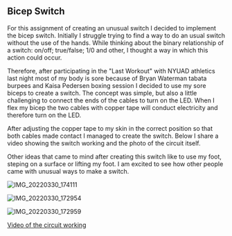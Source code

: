 ## Bicep Switch

For this assignment of creating an unusual switch I decided to implement the bicep switch. Initially I struggle trying to find a way to do an usual switch without the use of the hands. While thinking about the binary relationship of a switch: on/off; true/false; 1/0 and other, I thought a way in which this action could occur. 

Therefore, after participating in the "Last Workout" with NYUAD athletics last night most of my body is sore because of Bryan Waterman tabata burpees and Kaisa Pedersen boxing session I decided to use my sore biceps to create a switch. The concept was simple, but also a little challenging to connect the ends of the cables to turn on the LED. When I flex my bicep the two cables with copper tape will conduct electricity and therefore turn on the LED.

After adjusting the copper tape to my skin in the correct position so that both cables made contact I managed to create the switch. Below I share a video showing the switch working and the photo of the circuit itself.

Other ideas that came to mind after creating this switch like to use my foot, steping on a surface or lifting my foot. I am excited to see how other people came with unusual ways to make a switch.


![IMG_20220330_174111](https://user-images.githubusercontent.com/78901786/160987600-92ab9f59-ab39-42c3-ad2b-fe26cffd9f2f.jpg)

![IMG_20220330_172954](https://user-images.githubusercontent.com/78901786/160987634-12ae98dc-296f-4a88-9406-4b0fa190cc6b.jpg)

![IMG_20220330_172959](https://user-images.githubusercontent.com/78901786/160987668-c1e8b656-7842-41b1-b13b-0735e5bcd8bd.jpg)

[Video of the circuit working](https://drive.google.com/file/d/1OhoP9flF-vhlyt59GUmXkVQZxNkRRwkn/view?usp=sharing)
